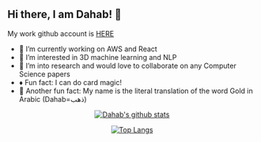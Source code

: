 ## Hi there, I am Dahab! 👋
My work github account is [HERE](https://github.com/Dahab-Shakeel)

- 🔭 I’m currently working on AWS and React
- 🤔 I’m interested in 3D machine learning and NLP
- 👯 I’m into research and would love to collaborate on any Computer Science papers
- :diamonds: Fun fact: I can do card magic!
- :crown: Another fun fact: My name is the literal translation of the word Gold in Arabic (Dahab=ذهب)


<div align="center">
  
[![Dahab's github stats](https://github-readme-stats.vercel.app/api?username=goldshakil&show_icons=true&theme=react&custom_title=Stats)](https://github.com/anuraghazra/github-readme-stats)

</div>

<div align="center">
  
[![Top Langs](https://github-readme-stats.vercel.app/api/top-langs/?username=goldshakil&theme=react&layout=compact)](https://github.com/anuraghazra/github-readme-stats)
</div>

<!--
**goldshakil/goldshakil** is a ✨ _special_ ✨ repository because its `README.md` (this file) appears on your GitHub profile.

Here are some ideas to get you started:


- 🔭 I’m currently working on ...
- 🌱 I’m currently learning ...
- 👯 I’m looking to collaborate on ...
- 🤔 I’m looking for help with ...
- 💬 Ask me about ...
- 📫 How to reach me: ...
- 😄 Pronouns: ...
- ⚡ Fun fact: ...
-->
